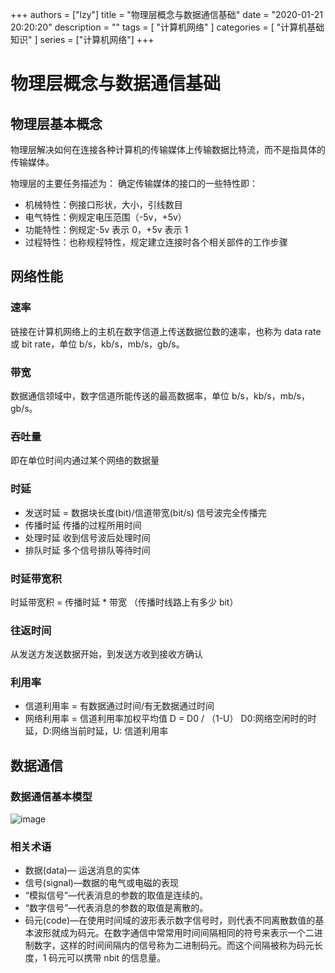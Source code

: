 
+++
authors = ["lzy"]
title = "物理层概念与数据通信基础"
date = "2020-01-21 20:20:20"
description = ""
tags = [
"计算机网络"
]
categories = [
"计算机基础知识"
]
series = ["计算机网络"]
+++

# 物理层概念与数据通信基础

## 物理层基本概念

物理层解决如何在连接各种计算机的传输媒体上传输数据比特流，而不是指具体的传输媒体。

物理层的主要任务描述为： 确定传输媒体的接口的一些特性即：

- 机械特性：例接口形状，大小，引线数目
- 电气特性：例规定电压范围（-5v，+5v）
- 功能特性：例规定-5v 表示 0，+5v 表示 1
- 过程特性：也称规程特性，规定建立连接时各个相关部件的工作步骤

## 网络性能

### 速率

链接在计算机网络上的主机在数字信道上传送数据位数的速率，也称为 data rate 或 bit rate，单位 b/s，kb/s，mb/s，gb/s。

### 带宽

数据通信领域中，数字信道所能传送的最高数据率，单位 b/s，kb/s，mb/s，gb/s。

### 吞吐量

即在单位时间内通过某个网络的数据量

### 时延

- 发送时延 = 数据块长度(bit)/信道带宽(bit/s) 信号波完全传播完
- 传播时延 传播的过程所用时间
- 处理时延 收到信号波后处理时间
- 排队时延 多个信号排队等待时间

### 时延带宽积

时延带宽积 = 传播时延 * 带宽 （传播时线路上有多少 bit）

### 往返时间

从发送方发送数据开始，到发送方收到接收方确认

### 利用率

- 信道利用率 = 有数据通过时间/有无数据通过时间
- 网络利用率 = 信道利用率加权平均值
  D = D0 / （1-U） D0:网络空闲时的时延，D:网络当前时延，U: 信道利用率

## 数据通信

### 数据通信基本模型

![image](assets/image-20251013111713-hzvhd8i.webp)

### 相关术语

- 数据(data)— 运送消息的实体
- 信号(signal)—数据的电气或电磁的表现
- “模拟信号”—代表消息的参数的取值是连续的。
- “数字信号”—代表消息的参数的取值是离散的。
- 码元(code)—在使用时间域的波形表示数字信号时，则代表不同离散数值的基本波形就成为码元。在数字通信中常常用时间间隔相同的符号来表示一个二进制数字，这样的时间间隔内的信号称为二进制码元。而这个间隔被称为码元长度，1 码元可以携带 nbit 的信息量。
